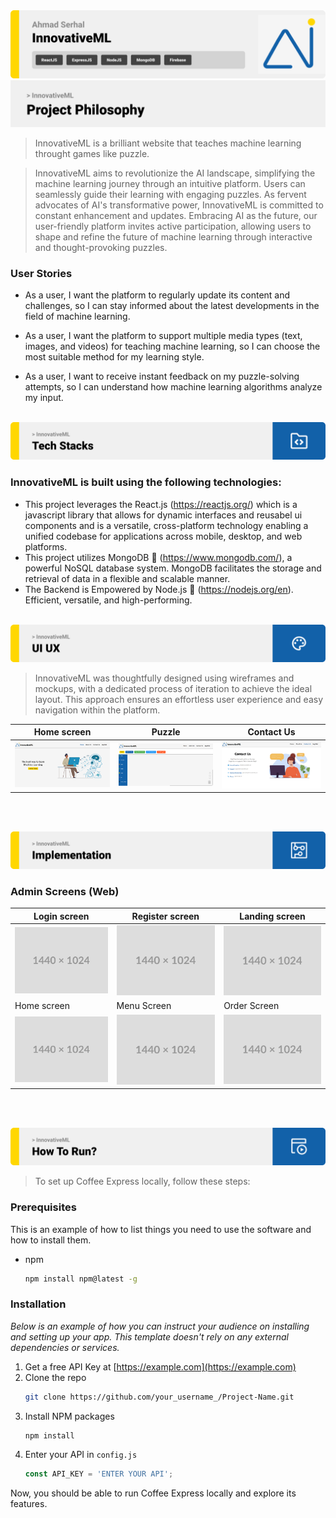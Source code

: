 <img src="./readme/title1.svg"/>

<br>
<!-- <br> -->

<!-- project philosophy -->
<img src="./readme/title2.svg"/>

> InnovativeML is a brilliant website that teaches machine learning throught games like puzzle.

>InnovativeML aims to revolutionize the AI landscape, simplifying the machine learning journey through an intuitive platform. Users can seamlessly guide their learning with engaging puzzles. As fervent advocates of AI's transformative power, InnovativeML is committed to constant enhancement and updates. Embracing AI as the future, our user-friendly platform invites active participation, allowing users to shape and refine the future of machine learning through interactive and thought-provoking puzzles.
### User Stories

- As a user, I want the platform to regularly update its content and challenges, so I can stay informed about the latest developments in the field of machine learning.

- As a user, I want the platform to support multiple media types (text, images, and videos) for teaching machine learning, so I can choose the most suitable method for my learning style.

- As a user, I want to receive instant feedback on my puzzle-solving attempts, so I can understand how machine learning algorithms analyze my input.

<br>
<!-- <br> -->
<!-- Tech stacks -->
<img src="./readme/title3.svg"/>

###  InnovativeML is built using the following technologies:

- This project leverages the React.js (https://reactjs.org/) which is a javascript library that allows for dynamic interfaces and reusabel ui components and is a versatile, cross-platform technology enabling a unified codebase for applications across mobile, desktop, and web platforms.
- This project utilizes MongoDB 🍃 (https://www.mongodb.com/), a powerful NoSQL database system. MongoDB facilitates the storage and retrieval of data in a flexible and scalable manner.
- The Backend is Empowered by Node.js 🚀 (https://nodejs.org/en). Efficient, versatile, and high-performing.

<br>
<!-- <br> -->

<!-- Prototyping -->
<img src="./readme/title4.svg"/>

> InnovativeML was thoughtfully designed using wireframes and mockups, with a dedicated process of iteration to achieve the ideal layout. This approach ensures an effortless user experience and easy navigation 
  within the platform.

<!-- ### Wireframes
| Login screen  | Register screen |  Landing screen |
| ---| ---| ---|
| ![Landing](./readme/demo/landingwireframe.png) | ![fsdaf](./readme/demo/1440x1024.png) | ![fsdaf](./readme/demo/1440x1024.png) | -->



| Home screen  | Puzzle | Contact Us |
| ---| ---| ---|
| ![Landing](./readme/demo/Landing%20mockup.png) | ![fsdaf](./readme/demo/PuzzleMockup.png) | ![fsdaf](./readme/demo/ContactUsMockup.png) |

<br><br>

<!-- Implementation -->
<img src="./readme/title5.svg"/>

<!-- > Using the wireframes and mockups as a guide, we implemented the Coffee Express app with the following features:

### User Screens (Mobile)
| Login screen  | Register screen | Landing screen | Loading screen |
| ---| ---| ---| ---|
| ![Landing](https://placehold.co/900x1600) | ![fsdaf](https://placehold.co/900x1600) | ![fsdaf](https://placehold.co/900x1600) | ![fsdaf](https://placehold.co/900x1600) |
| Home screen  | Menu Screen | Order Screen | Checkout Screen |
| ![Landing](https://placehold.co/900x1600) | ![fsdaf](https://placehold.co/900x1600) | ![fsdaf](https://placehold.co/900x1600) | ![fsdaf](https://placehold.co/900x1600) | -->

### Admin Screens (Web)
| Login screen  | Register screen |  Landing screen |
| ---| ---| ---|
| ![Landing](./readme/demo/1440x1024.png) | ![fsdaf](./readme/demo/1440x1024.png) | ![fsdaf](./readme/demo/1440x1024.png) |
| Home screen  | Menu Screen | Order Screen |
| ![Landing](./readme/demo/1440x1024.png) | ![fsdaf](./readme/demo/1440x1024.png) | ![fsdaf](./readme/demo/1440x1024.png) |

<br><br>


<!-- How to run -->
<img src="./readme/title6.svg"/>

> To set up Coffee Express locally, follow these steps:

### Prerequisites

This is an example of how to list things you need to use the software and how to install them.
* npm
  ```sh
  npm install npm@latest -g
  ```

### Installation

_Below is an example of how you can instruct your audience on installing and setting up your app. This template doesn't rely on any external dependencies or services._

1. Get a free API Key at [https://example.com](https://example.com)
2. Clone the repo
   ```sh
   git clone https://github.com/your_username_/Project-Name.git
   ```
3. Install NPM packages
   ```sh
   npm install
   ```
4. Enter your API in `config.js`
   ```js
   const API_KEY = 'ENTER YOUR API';
   ```

Now, you should be able to run Coffee Express locally and explore its features.
